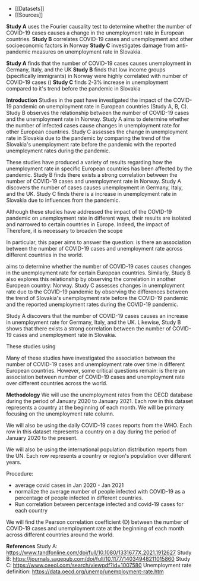 - [[Datasets]]
- [[Sources]]

**Study A** uses the Fourier causality test to determine whether the number of COVID-19 cases causes a change in the unemployment rate in European countries. 
**Study B** correlates COVID-19 cases and unemployment and other socioeconomic factors in Norway
**Study C** investigates damage from anti-pandemic measures on unemployment rate in Slovakia. 

**Study A** finds that the number of COVID-19 cases causes unemployment in Germany, Italy, and the UK
**Study B** finds that low income groups (specifically immigrants) in Norway were highly correlated with number of COVID-19 cases ()
**Study C** finds 2-3% increase in unemployment compared to it's trend before the pandemic in Slovakia

**Introduction**
Studies in the past have investigated the impact of the COVID-19 pandemic on unemployment rate in European countries (Study A, B, C). 
Study B observes the relationship between the number of COVID-19 cases and the unemployment rate in Norway.
Study A aims to determine whether the number of infected cases cause changes in unemployment rate for other European countries.
Study C assesses the change in unemployment rate in Slovakia due to the pandemic by comparing the trend of the Slovakia's unemployment rate before the pandemic with the reported unemployment rates during the pandemic.

These studies have produced a variety of results regarding how the unemployment rate in specific European countries has been affected by the pandemic. Study B finds there exists a strong correlation between the number of COVID-19 cases and unemployment rate in Norway. Study A discovers the number of cases causes unemployment in Germany, Italy, and the UK.  Study C finds there is a increase in unemployment rate in Slovakia due to influences from the pandemic.

Although these studies have addressed the impact of the COVID-19 pandemic on unemployment rate in different ways, their results are isolated and narrowed to certain countries in Europe. Indeed, the impact of   Therefore, it is necessary to broaden the scope

In particular, this paper aims to answer the question: is there an association between the number of COVID-19 cases and unemployment rate across different countries in the world.

aims to determine whether the number of COVID-19 cases causes changes in the unemployment rate for certain European countries. Similarly, Study B also explores this relationship by observing the correlation in another European country: Norway. Study C assesses changes in unemployment rate due to the  COVID-19 pandemic by observing the differences between the trend of Slovakia's unemployment rate before the COVID-19 pandemic and the reported unemployment rates during the COVID-19 pandemic.

Study A discovers that the number of COVID-19 cases causes an increase in unemployment rate for Germany, Italy, and the UK. Likewise, Study B shows that there exists a strong correlation between the number of COVID-19 cases and unemployment rate in Slovakia. 

These studies 
using 

Many of these studies have investigated the association between the number of COVID-19 cases and unemployment rate over time in different European countries.
However, some critical questions remain: is there an association between number of COVID-19 cases and unemployment rate over different countries across the world. 


**Methodology**
We will use the unemployment rates from the OECD database during the period of January 2020 to January 2021.
Each row in this dataset represents a country at the beginning of each month.
We will be primary focusing on the unemployment rate column.

We will also be using the daily COVID-19 cases reports from the WHO.
Each row in this dataset represents a country on a day during the period of January 2020 to the present.

We will also be using the international population distribution reports from the UN.
Each row represents a country or region's population over different years. 

Procedure:
- average covid cases in Jan 2020 - Jan 2021
- normalize the average number of people infected with COVID-19 as a percentage of people infected in different countries.
- Run correlation between percentage infected and covid-19 cases for each country


We will find the Pearson correlation coefficient (D) between the number of COVID-19 cases and unemployment rate at the beginning of each month across different countries around the world.

**References**
Study A: https://www.tandfonline.com/doi/full/10.1080/1331677X.2021.1912627
Study B: https://journals.sagepub.com/doi/full/10.1177/14034948211015860
Study C: https://www.ceeol.com/search/viewpdf?id=1007580
Unemployment rate definition: https://data.oecd.org/unemp/unemployment-rate.htm